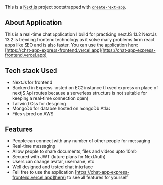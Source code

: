 This is a [Next.js](https://nextjs.org/) project bootstrapped with [`create-next-app`](https://github.com/vercel/next.js/tree/canary/packages/create-next-app).

## About Application
This is a real-time chat application I build for practicing nextJS 13.2 NextJs 13.2 is trending frontend technology as it solve many problems form react apps like SEO and is also faster. You can use the application here: [https://chat-app-express-frontend.vercel.app](https://chat-app-express-frontend.vercel.app)


## Tech stack Used
- NextJs for frontend
- Backend in Express hosted on EC2 instance (I used express on place of nextjS Api routes because a serverless structure is not suitable for keeping a real-time connection open)
- Tailwind Css for designing
- MongoDb for databse hosted on mongoDb Atlas
- Files stored on AWS

## Features 
- People can connect with any number of other people for messaging
- Real-time messaging
- Allow people to share documents, files and videos upto 10mb
- Secured with JWT (future plans for NextAuth)
- Users can change avatar, username, etc
- Well designed and tested chat interface
- Fell free to use the application [https://chat-app-express-frontend.vercel.app](here) to see all features for yourself